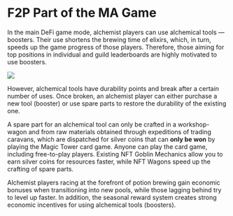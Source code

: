 # F2P Part of the MA Game

In the main DeFi game mode, alchemist players can use alchemical tools — boosters. Their use shortens the brewing time of elixirs, which, in turn, speeds up the game progress of those players. Therefore, those aiming for top positions in individual and guild leaderboards are highly motivated to use boosters.

![](1.2x.png)

However, alchemical tools have durability points and break after a certain number of uses. Once broken, an alchemist player can either purchase a new tool (booster) or use spare parts to restore the durability of the existing one.

A spare part for an alchemical tool can only be crafted in a workshop-wagon and from raw materials obtained through expeditions of trading caravans, which are dispatched for silver coins that can **only be won** by playing the Magic Tower card game. Anyone can play the card game, including free-to-play players. Existing NFT Goblin Mechanics allow you to earn silver coins for resources faster, while NFT Wagons speed up the crafting of spare parts.

Alchemist players racing at the forefront of potion brewing gain economic bonuses when transitioning into new pools, while those lagging behind try to level up faster. In addition, the seasonal reward system creates strong economic incentives for using alchemical tools (boosters).

